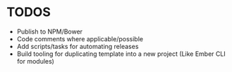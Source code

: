 TODOS
==========================================

* Publish to NPM/Bower
* Code comments where applicable/possible
* Add scripts/tasks for automating releases
* Build tooling for duplicating template into a new project (Like Ember CLI for modules)
